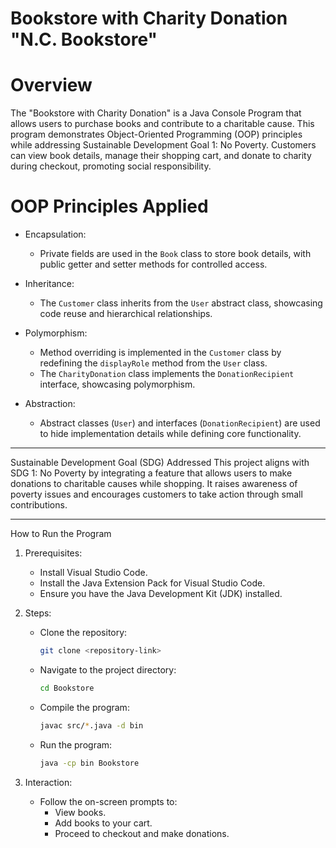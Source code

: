 # Bookstore with Charity Donation "N.C. Bookstore"

# Overview
The "Bookstore with Charity Donation" is a Java Console Program that allows users to purchase books and contribute to a charitable cause. This program demonstrates Object-Oriented Programming (OOP) principles while addressing Sustainable Development Goal 1: No Poverty. Customers can view book details, manage their shopping cart, and donate to charity during checkout, promoting social responsibility.

# OOP Principles Applied

* Encapsulation:
   - Private fields are used in the `Book` class to store book details, with public getter and setter methods for controlled access.

* Inheritance:
   - The `Customer` class inherits from the `User` abstract class, showcasing code reuse and hierarchical relationships.

* Polymorphism:
   - Method overriding is implemented in the `Customer` class by redefining the `displayRole` method from the `User` class.
   - The `CharityDonation` class implements the `DonationRecipient` interface, showcasing polymorphism.

* Abstraction:
   - Abstract classes (`User`) and interfaces (`DonationRecipient`) are used to hide implementation details while defining core functionality.

---

 Sustainable Development Goal (SDG) Addressed
This project aligns with SDG 1: No Poverty by integrating a feature that allows users to make donations to charitable causes while shopping. It raises awareness of poverty issues and encourages customers to take action through small contributions.

---

 How to Run the Program

1. Prerequisites:
    - Install Visual Studio Code.
    - Install the Java Extension Pack for Visual Studio Code.
    - Ensure you have the Java Development Kit (JDK) installed.

2. Steps:
   - Clone the repository:
     ```bash
     git clone <repository-link>
     ```
   - Navigate to the project directory:
     ```bash
     cd Bookstore
     ```
   - Compile the program:
     ```bash
     javac src/*.java -d bin
     ```
   - Run the program:
     ```bash
     java -cp bin Bookstore
     ```

3. Interaction:
   - Follow the on-screen prompts to:
     - View books.
     - Add books to your cart.
     - Proceed to checkout and make donations.


